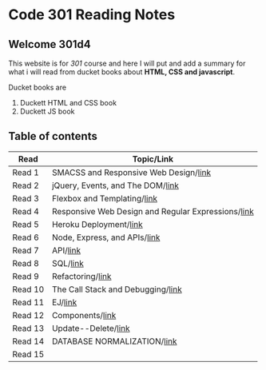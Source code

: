 # Code 301 Reading Notes

## Welcome 301d4

This website is for *301* course and here I will put and add a summary for what i will read from ducket books about **HTML, CSS and javascript**.

Ducket books are
1. Duckett HTML and CSS book
2. Duckett JS book 

## Table of contents

| Read    | Topic/Link|
|---|-----|
| Read 1  | SMACSS and Responsive Web Design/[link](https://rowaidsayyed.github.io/readingNotes301/class-01)     |
| Read 2  | jQuery, Events, and The DOM/[link](https://rowaidsayyed.github.io/readingNotes301/class-02)          | 
| Read 3  | Flexbox and Templating/[link](https://rowaidsayyed.github.io/readingNotes301/class-03)               |
| Read 4  | Responsive Web Design and Regular Expressions/[link](https://rowaidsayyed.github.io/readingNotes301/class-04)    |
| Read 5  | Heroku Deployment/[link](https://rowaidsayyed.github.io/readingNotes301/class-05)                    |
| Read 6  | Node, Express, and APIs/[link](https://rowaidsayyed.github.io/readingNotes301/class-06)              |
| Read 7  | API/[link](https://rowaidsayyed.github.io/readingNotes301/class-07)                                  |
| Read 8  | SQL/[link](https://rowaidsayyed.github.io/readingNotes301/class-08)                                  |
| Read 9  | Refactoring/[link](https://rowaidsayyed.github.io/readingNotes301/class-09)                          |
| Read 10 | The Call Stack and Debugging/[link](https://rowaidsayyed.github.io/readingNotes301/class-10)         |
| Read 11 | EJ/[link](https://rowaidsayyed.github.io/readingNotes301/class-11)                                   |
| Read 12 | Components/[link](https://rowaidsayyed.github.io/readingNotes301/class-12)    |
| Read 13 | Update--Delete/[link](https://rowaidsayyed.github.io/readingNotes301/class-13)    |
| Read 14 | DATABASE NORMALIZATION/[link](https://rowaidsayyed.github.io/readingNotes301/class-14)    |
| Read 15 |     |
